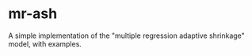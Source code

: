 # mr-ash
A simple implementation of the "multiple regression adaptive shrinkage" model, with examples. 
